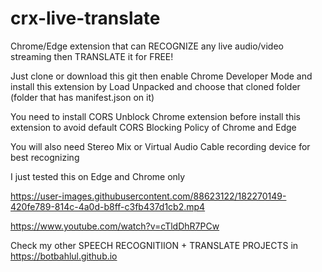 # crx-live-translate
Chrome/Edge extension that can RECOGNIZE any live audio/video streaming then TRANSLATE it for FREE!

Just clone or download this git then enable Chrome Developer Mode and install this extension by Load Unpacked and choose that cloned folder (folder that has manifest.json on it)

You need to install CORS Unblock Chrome extension before install this extension to avoid default CORS Blocking Policy of Chrome and Edge

You will also need Stereo Mix or Virtual Audio Cable recording device for best recognizing

I just tested this on Edge and Chrome only

https://user-images.githubusercontent.com/88623122/182270149-420fe789-814c-4a0d-b8ff-c3fb437d1cb2.mp4

https://www.youtube.com/watch?v=cTldDhR7PCw

Check my other SPEECH RECOGNITIION + TRANSLATE PROJECTS in https://botbahlul.github.io
